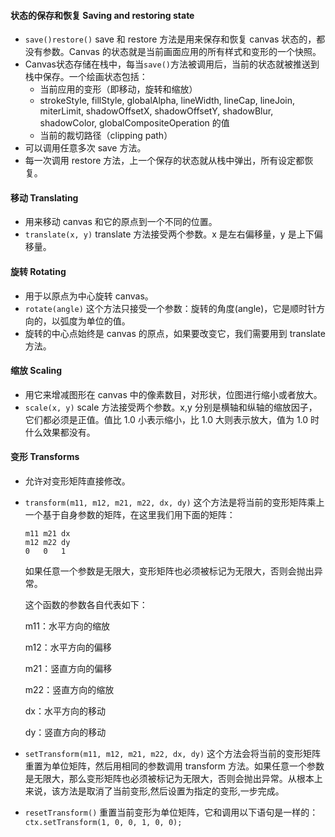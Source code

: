 #### 状态的保存和恢复 Saving and restoring state

* `save()restore()` save 和 restore 方法是用来保存和恢复 canvas 状态的，都没有参数。Canvas 的状态就是当前画面应用的所有样式和变形的一个快照。
* Canvas状态存储在栈中，每当`save()`方法被调用后，当前的状态就被推送到栈中保存。一个绘画状态包括：
  * 当前应用的变形（即移动，旋转和缩放）
  * strokeStyle, fillStyle, globalAlpha, lineWidth, lineCap, lineJoin, miterLimit, shadowOffsetX, shadowOffsetY, shadowBlur, shadowColor, globalCompositeOperation 的值
  * 当前的裁切路径（clipping path）
* 可以调用任意多次 save 方法。
* 每一次调用 restore 方法，上一个保存的状态就从栈中弹出，所有设定都恢复。

#### 移动 Translating

* 用来移动 canvas 和它的原点到一个不同的位置。
* `translate(x, y)` translate 方法接受两个参数。x 是左右偏移量，y 是上下偏移量。

#### 旋转 Rotating

* 用于以原点为中心旋转 canvas。
* `rotate(angle)` 这个方法只接受一个参数：旋转的角度(angle)，它是顺时针方向的，以弧度为单位的值。
* 旋转的中心点始终是 canvas 的原点，如果要改变它，我们需要用到 translate 方法。

#### 缩放 Scaling

* 用它来增减图形在 canvas 中的像素数目，对形状，位图进行缩小或者放大。
* `scale(x, y)` scale 方法接受两个参数。x,y 分别是横轴和纵轴的缩放因子，它们都必须是正值。值比 1.0 小表示缩小，比 1.0 大则表示放大，值为 1.0 时什么效果都没有。

#### 变形 Transforms

* 允许对变形矩阵直接修改。
* `transform(m11, m12, m21, m22, dx, dy)` 这个方法是将当前的变形矩阵乘上一个基于自身参数的矩阵，在这里我们用下面的矩阵：
  ```
  m11 m21 dx
  m12 m22 dy
  0   0   1
  ```
  如果任意一个参数是无限大，变形矩阵也必须被标记为无限大，否则会抛出异常。

  这个函数的参数各自代表如下：

  m11：水平方向的缩放

  m12：水平方向的偏移

  m21：竖直方向的偏移

  m22：竖直方向的缩放

  dx：水平方向的移动

  dy：竖直方向的移动

* `setTransform(m11, m12, m21, m22, dx, dy)` 这个方法会将当前的变形矩阵重置为单位矩阵，然后用相同的参数调用 transform 方法。如果任意一个参数是无限大，那么变形矩阵也必须被标记为无限大，否则会抛出异常。从根本上来说，该方法是取消了当前变形,然后设置为指定的变形,一步完成。

* `resetTransform()` 重置当前变形为单位矩阵，它和调用以下语句是一样的：`ctx.setTransform(1, 0, 0, 1, 0, 0);`